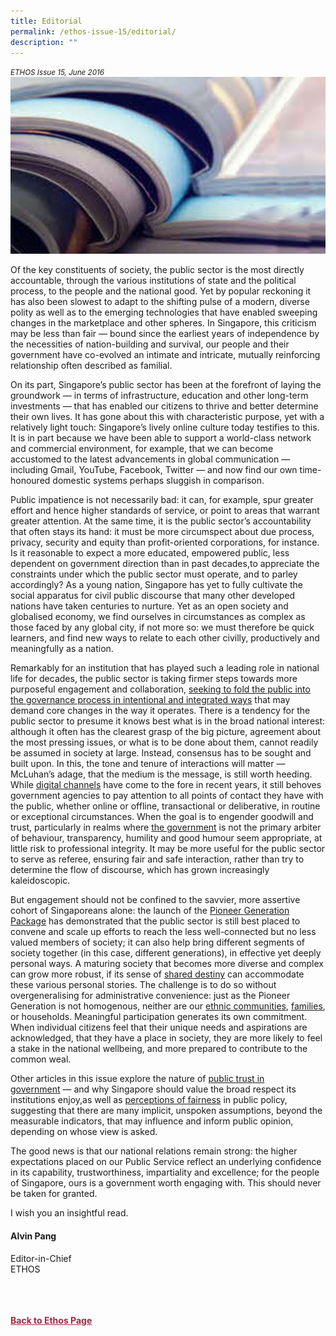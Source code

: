 ```yaml
---
title: Editorial
permalink: /ethos-issue-15/editorial/
description: ""
---
```

<style>

.back a
{
	color: #9f2943;
	font-weight: bold;
}

#banner img
{
	width:100%;
}
	
.author
{
border-bottom: 1px solid black;
margin-top:40px;
padding-bottom:30px;
border-top: 1px solid black;	

}

.author p {
	font-size: 0.9em;
	line-height:24px !important;
	}	

.break
{
   border-top: 1px solid  black;
   border-bottom: 1px solid black;
	 padding:20px;
	text-align:center;
	margin-top:50px;
}
	
.break1
{
font-family: Georgia;
	font-size:20px;
	font-style: italic;
	font-weight: bold;
}

.boxheader {
	color: white !important;
	}	

.containerbox {
	background-color: #B7C9E2;
	border-radius: 10px;
	padding: 5%;
	margin-top: 5%;
	
	}	

li {
	font-size: 15px !important;
	
	}	

</style>

<em><small>ETHOS Issue 15, June 2016</small></em>
<img src="/images/Landing_Banner_Images/editorial_landing.jpg">

  
<p>Of the key constituents of society, the public sector is the most directly accountable, through the various institutions of state and the political process, to the people and the national good. Yet by popular reckoning it has also been slowest to adapt to the shifting pulse of a modern, diverse polity as well as to the emerging technologies that have enabled sweeping changes in the marketplace and other spheres. In Singapore, this criticism may be less than fair — bound since the earliest years of independence by the necessities of nation-building and survival, our people and their government have co-evolved an intimate and intricate, mutually reinforcing relationship often described as familial.</p>  
  
<p>On its part, Singapore’s public sector has been at the forefront of laying the groundwork — in terms of infrastructure, education and other long-term investments — that has enabled our citizens to thrive and better determine their own lives. It has gone about this with characteristic purpose, yet with a relatively light touch: Singapore’s lively online culture today testifies to this. It is in part because we have been able to support a world-class network and commercial environment, for example, that we can become accustomed to the latest advancements in global communication — including Gmail, YouTube, Facebook, Twitter — and now find our own time-honoured domestic systems perhaps sluggish in comparison.</p>  
  
<p>Public impatience is not necessarily bad: it can, for example, spur greater effort and hence higher standards of service, or point to areas that warrant greater attention. At the same time, it is the public sector’s accountability that often stays its hand: it must be more circumspect about due process, privacy, security and equity than profit-oriented corporations, for instance. Is it reasonable to expect a more educated, empowered public, less dependent on government direction than in past decades,to appreciate the constraints under which the public sector must operate, and to parley accordingly? As a young nation, Singapore has yet to fully cultivate the social apparatus for civil public discourse that many other developed nations have taken centuries to nurture. Yet as an open society and globalised economy, we find ourselves in circumstances as complex as those faced by any global city, if not more so: we must therefore be quick learners, and find new ways to relate to each other civilly, productively and meaningfully as a nation.</p>  
  
<p>Remarkably for an institution that has played such a leading role in national life for decades, the public sector is taking firmer steps towards more purposeful engagement and collaboration, <a href="/ethos-issue-15/intentional-public-engagement-the-next-phase-of-government-citizen-relations/">seeking to fold the public into the governance process in intentional and integrated ways</a>&nbsp;that may demand core changes in the way it operates. There is a tendency for the public sector to presume it knows best what is in the broad national interest: although it often has the clearest grasp of the big picture, agreement about the most pressing issues, or what is to be done about them, cannot readily be assumed in society at large. Instead, consensus has to be sought and built upon. In this, the tone and tenure of interactions will matter — McLuhan’s adage, that the medium is the message, is still worth heeding. While <a href="/ethos-issue-15/engaging-citizens-in-the-digital-age/">digital channels</a>&nbsp;have come to the fore in recent years, it still behoves government agencies to pay attention to all points of contact they have with the public, whether online or offline, transactional or deliberative, in routine or exceptional circumstances. When the goal is to engender goodwill and trust, particularly in realms where <a href="/ethos-issue-15/when-the-government-goes-online/">the government</a>&nbsp;is not the primary arbiter of behaviour, transparency, humility and good humour seem appropriate, at little risk to professional integrity. It may be more useful for the public sector to serve as referee, ensuring fair and safe interaction, rather than try to determine the flow of discourse, which has grown increasingly kaleidoscopic.</p>  
  
<p>But engagement should not be confined to the savvier, more assertive cohort of Singaporeans alone: the launch of the <a href="/ethos-issue-15/communicating-to-our-pioneer-generation/">Pioneer Generation Package</a>&nbsp;has demonstrated that the public sector is still best placed to convene and scale up efforts to reach the less well-connected but no less valued members of society; it can also help bring different segments of society together (in this case, different generations), in effective yet deeply personal ways. A maturing society that becomes more diverse and complex can grow more robust, if its sense of <a href="/ethos-issue-15/narratives-and-the-institutional-imagination/">shared destiny</a>&nbsp;can accommodate these various personal stories. The challenge is to do so without overgeneralising for administrative convenience: just as the Pioneer Generation is not homogenous, neither are our <a href="race-or-erase.html">ethnic communities</a>, <a href="making-public-policy-relevant-for-bicultural-families-in-singapore.html">families</a>, or households. Meaningful participation generates its own commitment. When individual citizens feel that their unique needs and aspirations are acknowledged, that they have a place in society, they are more likely to feel a stake in the national wellbeing, and more prepared to contribute to the common weal.</p>  
  
<p>Other articles in this issue explore the nature of <a href="the-nature-of-public-trust-in-government-interview-with-paul-c.html">public trust in government</a>&nbsp;— and why Singapore should value the broad respect its institutions enjoy,as well as <a href="survey-of-fairness-perceptions-in-singapore-public-policy.html">perceptions of fairness</a>&nbsp;in public policy, suggesting that there are many implicit, unspoken assumptions, beyond the measurable indicators, that may influence and inform public opinion, depending on whose view is asked.</p>  
  
<p>The good news is that our national relations remain strong: the higher expectations placed on our Public Service reflect an underlying confidence in its capability, trustworthiness, impartiality and excellence; for the people of Singapore, ours is a government worth engaging with. This should never be taken for granted.</p>  
  
<p>I wish you an insightful read.</p>  
  
<h4>Alvin Pang</h4>  
  
<p>Editor-in-Chief  
<br>  
ETHOS</p>  
  
<br>  
  




<br>
<br>	
<div class="back">
<a href="/ethos/">Back to Ethos Page</a>	
</div>